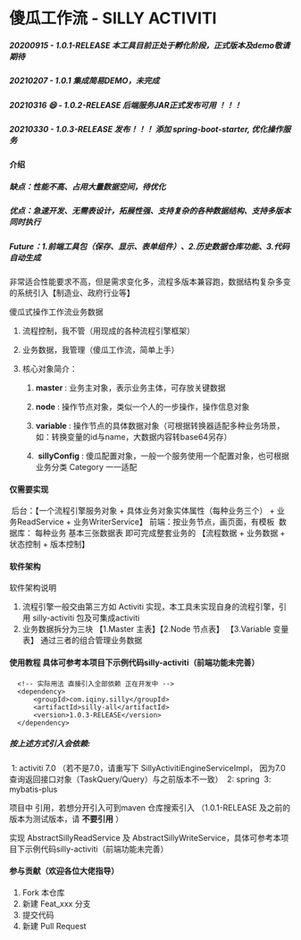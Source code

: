 # 傻瓜工作流 -  SILLY ACTIVITI

##### 20200915 - 1.0.1-RELEASE 本工具目前正处于孵化阶段，正式版本及demo敬请期待

##### 20210207 - 1.0.1 集成简易DEMO，未完成

##### 20210316 :smile:  -  **1.0.2-RELEASE 后端服务JAR正式发布可用** ！！！

##### 20210330 - 1.0.3-RELEASE 发布！！！ 添加 spring-boot-starter, 优化操作服务

#### 介绍

##### 缺点：性能不高、占用大量数据空间，待优化

##### 优点：急速开发、无需表设计，拓展性强、支持复杂的各种数据结构、支持多版本同时执行

##### Future：1.前端工具包（保存、显示、表单组件）、2.历史数据仓库功能、3.代码自动生成

非常适合性能要求不高，但是需求变化多，流程多版本兼容跑，数据结构复杂多变的系统引入【制造业、政府行业等】

傻瓜式操作工作流业务数据

1. 流程控制，我不管（用现成的各种流程引擎框架）

2. 业务数据，我管理（傻瓜工作流，简单上手）

3. 核心对象简介：

   1.   **master** : 业务主对象，表示业务主体，可存放关键数据

   2.   **node** : 操作节点对象，类似一个人的一步操作，操作信息对象

   3.   **variable** : 操作节点的具体数据对象（可根据转换器适配多种业务场景，如：转换变量的id与name，大数据内容转base64另存）

   4. ​    **sillyConfig** : 傻瓜配置对象，一般一个服务使用一个配置对象，也可根据业务分类 Category 一一适配

      

#### 仅需要实现 

​    后台：【一个流程引擎服务对象 + 具体业务对象实体属性（每种业务三个） + 业务ReadService + 业务WriterService】
​    前端：按业务节点，画页面，有模板
​    数据库： 每种业务 基本三张数据表
即可完成整套业务的 【流程数据 + 业务数据 + 状态控制 + 版本控制】

#### 软件架构

软件架构说明 

1. 流程引擎一般交由第三方如 Activiti 实现，本工具未实现自身的流程引擎，引用 silly-activiti 包及可集成activiti 
2. 业务数据拆分为三块 【1.Master 主表】【2.Node 节点表】 【3.Variable 变量表】 通过三者的组合管理业务数据

#### 使用教程 具体可参考本项目下示例代码silly-activiti（前端功能未完善）

```
  <!-- 实际用法 直接引入全部依赖 正在开发中 -->      
  <dependency>
      <groupId>com.iqiny.silly</groupId>
      <artifactId>silly-all</artifactId>
      <version>1.0.3-RELEASE</version>
  </dependency>
```

##### 按上述方式引入会依赖: 

​		1: activiti 7.0 （若不是7.0，请重写下 SillyActivitiEngineServiceImpl， 因为7.0 查询返回接口对象（TaskQuery/Query）与之前版本不一致） 
​        2: spring 
​        3: mybatis-plus

项目中 引用，若想分开引入可到maven 仓库搜索引入 （1.0.1-RELEASE 及之前的版本为测试版本，请 **不要引用** ）

实现 AbstractSillyReadService 及 AbstractSillyWriteService，具体可参考本项目下示例代码silly-activiti（前端功能未完善）

#### 参与贡献（欢迎各位大佬指导）

1. Fork 本仓库
2. 新建 Feat_xxx 分支
3. 提交代码
4. 新建 Pull Request